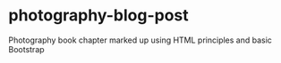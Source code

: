 # photography-blog-post
 Photography book chapter marked up using HTML principles and basic Bootstrap
